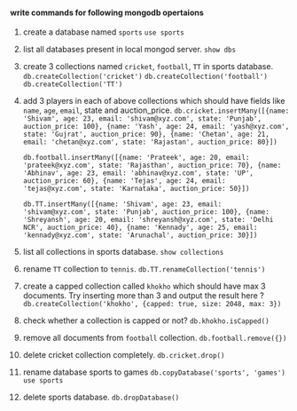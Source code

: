 #### write commands for following mongodb opertaions

1. create a database named `sports`
	`use sports`

2. list all databases present in local mongod server.
	`show dbs`

3. create 3 collections named `cricket`, `football`, `TT` in sports database.
	`db.createCollection('cricket')`
	`db.createCollection('football')`
	`db.createCollection('TT')`


4. add 3 players in each of above collections which should have fields like `name`, `age`, `email`, state and auction_price.
	`db.cricket.insertMany([{name: 'Shivam', age: 23, email: 'shivam@xyz.com', state: 'Punjab', auction_price: 100}, {name: 'Yash', age: 24, email: 'yash@xyz.com', state: 'Gujrat', auction_price: 90}, {name: 'Chetan', age: 21, email: 'chetan@xyz.com', state: 'Rajastan', auction_price: 80}])`

	`db.football.insertMany([{name: 'Prateek', age: 20, email: 'prateek@xyz.com', state: 'Rajasthan', auction_price: 70}, {name: 'Abhinav', age: 23, email: 'abhinav@xyz.com', state: 'UP', auction_price: 60}, {name: 'Tejas', age: 24, email: 'tejas@xyz.com', state: 'Karnataka', auction_price: 50}])`

	`db.TT.insertMany([{name: 'Shivam', age: 23, email: 'shivam@xyz.com', state: 'Punjab', auction_price: 100}, {name: 'Shreyansh', age: 20, email: 'shreyansh@xyz.com', state: 'Delhi NCR', auction_price: 40}, {name: 'Kennady', age: 25, email: 'kennady@xyz.com', state: 'Arunachal', auction_price: 30}])`

5. list all collections in sports database.
	`show collections`

6. rename `TT` collection to `tennis`.
	`db.TT.renameCollection('tennis')`

7. create a capped collection called `khokho` which should have max 3 documents.
  Try inserting more than 3 and output the result here ?
  	`db.createCollection('khokho', {capped: true, size: 2048, max: 3})`

8. check whether a collection is capped or not?
	`db.khokho.isCapped()`

9. remove all documents from `football` collection.
	`db.football.remove({})`

10. delete cricket collection completely.
	`db.cricket.drop()`
11. rename database sports to games
	`db.copyDatabase('sports', 'games')`
	`use sports`

12. delete sports database. 
	`db.dropDatabase()`